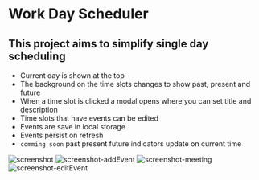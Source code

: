 # Work Day Scheduler

## This project aims to simplify single day scheduling

* Current day is shown at the top
* The background on the time slots changes to show past, present and future
* When a time slot is clicked a modal opens where you can set title and description
* Time slots that have events can be edited
* Events are save in local storage
* Events persist on refresh
* ` comming soon ` past present future indicators update on current time


![screenshot](https://user-images.githubusercontent.com/90445965/170796090-eea697b8-67e7-4151-84ba-ba59c4aabbfa.png)
![screenshot-addEvent](https://user-images.githubusercontent.com/90445965/170796106-aa49325d-4b28-49dc-a7b8-b9290057c4a0.png)
![screenshot-meeting](https://user-images.githubusercontent.com/90445965/170796113-cd82c77d-eb09-42fb-bd92-5b96ca6280df.png)
![screenshot-editEvent](https://user-images.githubusercontent.com/90445965/170796119-5888fe5c-3934-4dee-8640-6fe370efe641.png)
